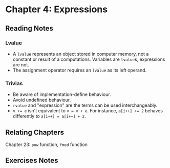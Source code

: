 # Chapter 4: Expressions

## Reading Notes

### Lvalue

- A `lvalue` represents an object stored in computer memory, not a constant or result of a computations. Variables are `lvalue`s, expressions are not.
- The assignment operator requires an `lvalue` as its left operand. 

### Trivias
- Be aware of implementation-define behaviour.
- Avoid undefined behaviour.
- `rvalue` and "expression" are the terms can be used interchangeably.
- `v += e` isn't equivalent to `v = v + e`. For instance, `a[i++] += 2` behaves differently to `a[i++] = a[i++] + 2`.

## Relating Chapters

Chapter 23: `pow` function, `fmod` function 

## Exercises Notes

